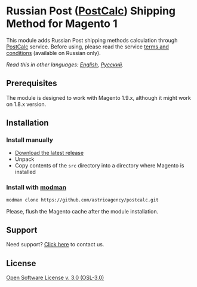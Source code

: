 # Russian Post ([PostCalc](http://postcalc.ru)) Shipping Method for Magento 1

This module adds Russian Post shipping methods calculation through [PostCalc](http://postcalc.ru/about.html) service. Before using, please read the service [terms and conditions](http://postcalc.ru/conditions.html) (available on Russian only).

*Read this in other languages: [English](README.md), [Русский](README.ru_RU.md).*

## Prerequisites

The module is designed to work with Magento 1.9.x, although it might work on 1.8.x version.

## Installation

### Install manually

* [Download the latest release](https://github.com/astrioagency/postcalc/releases/latest)
* Unpack
* Copy contents of the `src` directory into a directory where Magento is installed

### Install with [modman](https://github.com/colinmollenhour/modman)

```bash
modman clone https://github.com/astrioagency/postcalc.git 
```

Please, flush the Magento cache after the module installation. 

## Support

Need support? [Click here](https://astrio.net/contacts/) to contact us.

## License

[Open Software License v. 3.0 (OSL-3.0)](http://opensource.org/licenses/osl-3.0.php)
